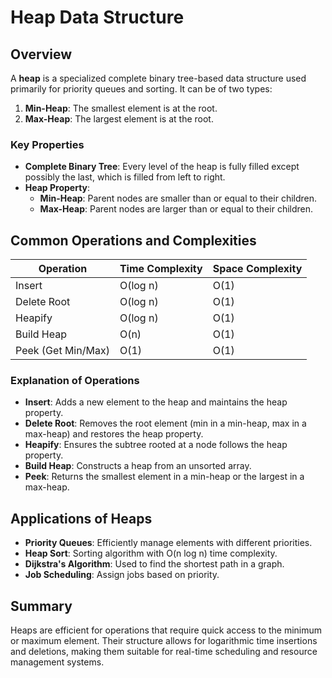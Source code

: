 # Heap Data Structure

## Overview
A **heap** is a specialized complete binary tree-based data structure used primarily for priority queues and sorting. It can be of two types:
1. **Min-Heap**: The smallest element is at the root.
2. **Max-Heap**: The largest element is at the root.

### Key Properties
- **Complete Binary Tree**: Every level of the heap is fully filled except possibly the last, which is filled from left to right.
- **Heap Property**: 
  - **Min-Heap**: Parent nodes are smaller than or equal to their children.
  - **Max-Heap**: Parent nodes are larger than or equal to their children.

## Common Operations and Complexities

| Operation         | Time Complexity | Space Complexity |
|-------------------|-----------------|------------------|
| Insert            | O(log n)        | O(1)             |
| Delete Root       | O(log n)        | O(1)             |
| Heapify           | O(log n)        | O(1)             |
| Build Heap        | O(n)            | O(1)             |
| Peek (Get Min/Max)| O(1)            | O(1)             |

### Explanation of Operations
- **Insert**: Adds a new element to the heap and maintains the heap property.
- **Delete Root**: Removes the root element (min in a min-heap, max in a max-heap) and restores the heap property.
- **Heapify**: Ensures the subtree rooted at a node follows the heap property.
- **Build Heap**: Constructs a heap from an unsorted array.
- **Peek**: Returns the smallest element in a min-heap or the largest in a max-heap.

## Applications of Heaps
- **Priority Queues**: Efficiently manage elements with different priorities.
- **Heap Sort**: Sorting algorithm with O(n log n) time complexity.
- **Dijkstra's Algorithm**: Used to find the shortest path in a graph.
- **Job Scheduling**: Assign jobs based on priority.

## Summary
Heaps are efficient for operations that require quick access to the minimum or maximum element. Their structure allows for logarithmic time insertions and deletions, making them suitable for real-time scheduling and resource management systems.
